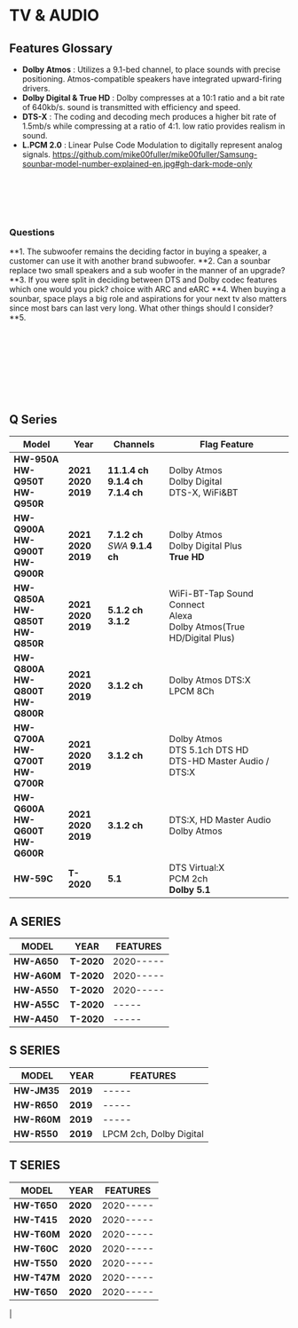 # TV & AUDIO
## Features Glossary
- **Dolby Atmos** : Utilizes a 9.1-bed channel, to place sounds with precise positioning. Atmos-compatible speakers have integrated upward-firing drivers.
- **Dolby Digital & True HD** : Dolby compresses at a 10:1 ratio and a bit rate of 640kb/s. sound is transmitted with efficiency and speed.
- **DTS-X** : The coding and decoding mech produces a higher bit rate of 1.5mb/s while compressing at a ratio of 4:1. low ratio provides realism in sound.
- **L.PCM 2.0** : Linear Pulse Code Modulation to digitally represent analog signals.
https://github.com/mike00fuller/mike00fuller/Samsung-sounbar-model-number-explained-en.jpg#gh-dark-mode-only


<br>
<br>
<br>
<br>


### Questions
**1. The subwoofer remains the deciding factor in buying a speaker, a customer can use it with another brand subwoofer.
**2. Can a sounbar replace two small speakers and a sub woofer in the manner of an upgrade?
**3. If you were split in deciding between DTS and Dolby codec features which one would you pick? choice with ARC and eARC
**4. When buying a sounbar, space plays a big role and aspirations for your next tv also matters since most bars can last very long. What other things should I consider?
**5. 


<br>
<br>
<br>
<br>
<br>
<br>
<br>

## Q Series

| Model | Year | Channels | Flag Feature |
|-------|----------|------|--------|
|**HW-950A<br>HW-Q950T<br>HW-Q950R**|**2021**<br>**2020**<br>**2019**|**11.1.4 ch**<br>**9.1.4 ch** <br>**7.1.4 ch**|Dolby Atmos<br> Dolby Digital<br> DTS-X, WiFi&BT|
|**HW-Q900A<br>HW-Q900T<br>HW-Q900R**|**2021**<br>**2020**<br>**2019**|**7.1.2 ch**<br> *SWA* **9.1.4 ch**|Dolby Atmos<br> Dolby Digital Plus<br> **True HD**|
|**HW-Q850A<br>HW-Q850T<br>HW-Q850R**|**2021**<br>**2020**<br>**2019**|**5.1.2 ch**<br>**3.1.2**|WiFi-BT-Tap Sound Connect<br>Alexa<br>Dolby Atmos(True HD/Digital Plus)|
|**HW-Q800A<br>HW-Q800T<br>HW-Q800R**|**2021**<br>**2020**<br>**2019**|**3.1.2 ch**|Dolby Atmos DTS:X <br> LPCM 8Ch |
|**HW-Q700A<br>HW-Q700T<br>HW-Q700R**|**2021**<br>**2020**<br>**2019**|**3.1.2 ch** |Dolby Atmos <br> DTS 5.1ch DTS HD <br> DTS-HD Master Audio / DTS:X |
|**HW-Q600A<br>HW-Q600T<br>HW-Q600R**|**2021**<br>**2020**<br>**2019**|**3.1.2 ch** |DTS:X, HD Master Audio<br> Dolby Atmos|
|**HW-59C**|**T-2020**|**5.1**|DTS Virtual:X<br> PCM 2ch<br>**Dolby 5.1**|


## A SERIES
| MODEL | YEAR | FEATURES |
|-------|----------|------|
|**HW-A650**|**T-2020**|2020-----|
|**HW-A60M**|**T-2020**|2020-----|
|**HW-A550**|**T-2020**|2020-----|
|**HW-A55C**|**T-2020**|-----|
|**HW-A450**|**T-2020**|-----|


## S SERIES 
| MODEL | YEAR | FEATURES |
|-------|----------|------|
|**HW-JM35**|**2019**|-----|
|**HW-R650**|**2019**|-----|
|**HW-R60M**|**2019**|-----|
|**HW-R550**|**2019**|LPCM 2ch, Dolby Digital|**2.1 ch** |

## T SERIES 
| MODEL | YEAR | FEATURES |
|-------|----------|------|
|**HW-T650**|**2020**|2020-----|
|**HW-T415**|**2020**|2020-----|
|**HW-T60M**|**2020**|2020-----|
|**HW-T60C**|**2020**|2020-----|
|**HW-T550**|**2020**|2020-----|
|**HW-T47M**|**2020**|2020-----|
|**HW-T650**|**2020**|2020-----|
|
